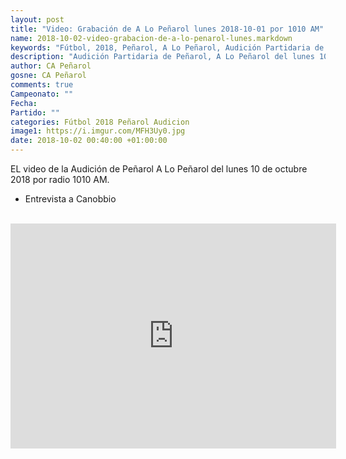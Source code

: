 ```yaml
---
layout: post
title: "Video: Grabación de A Lo Peñarol lunes 2018-10-01 por 1010 AM"
name: 2018-10-02-video-grabacion-de-a-lo-penarol-lunes.markdown
keywords: "Fútbol, 2018, Peñarol, A Lo Peñarol, Audición Partidaria de Peñarol, video, youtube"
description: "Audición Partidaria de Peñarol, A Lo Peñarol del lunes 10 de octubre por radio 1010 AM."
author: CA Peñarol
gosne: CA Peñarol
comments: true
Campeonato: ""
Fecha:
Partido: ""
categories: Fútbol 2018 Peñarol Audicion
image1: https://i.imgur.com/MFH3Uy0.jpg
date: 2018-10-02 00:40:00 +01:00:00
---
```


EL video de la Audición de Peñarol A Lo Peñarol del lunes 10 de octubre 2018 por radio 1010 AM.

 - Entrevista a Canobbio

<br>

<iframe width="521" height="360" src="https://www.youtube.com/embed/6UuhTaHTxcM" frameborder="0" allow="autoplay; encrypted-media" allowfullscreen></iframe>

<br>
